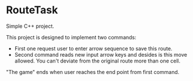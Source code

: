 # RouteTask
Simple C++ project.

This project is designed to implement two commands:
- First one request user to enter arrow sequence to save this route. 
- Second command reads new input arrow keys and desides is this move allowed. You can't deviate from the original route more than one cell. 

"The game" ends when user reaches the end point from first command.
